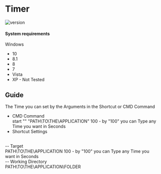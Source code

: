 # Timer
![version](https://img.shields.io/badge/Version-1.0.0-green)
<br>
#### System requirements

Windows
- 10
- 8.1
- 8
- 7
- Vista
- XP - Not Tested


## Guide
The Time you can set by the Arguments in the Shortcut or CMD Command
- CMD Command
<br>start "" "PATH\TO\THE\APPLICATION" 100 - by "100" you can Type any Time you want in Seconds
- Shortcut Settings
<br>
     -- Target
<br>        PATH\TO\THE\APPLICATION 100 - by "100" you can Type any Time you want in Seconds
<br>
      -- Working Directory
<br>       PATH\TO\THE\APPLICATION\FOLDER

